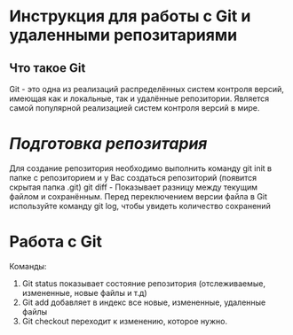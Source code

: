 # Инструкция для работы с Git и удаленными репозитариями


## Что такое Git

Git - это одна из реализаций распределённых систем контроля версий, имеющая как и локальные, так и удалённые репозитории. Является самой популярной реализацией систем контроля версий в мире.

# *Подготовка репозитария*
Для создание репозитория необходимо выполнить команду git init в папке с репозиторием и у Вас создаться репозиторий (появится скрытая папка .git)
git diff - Показывает разницу между текущим файлом и сохранённым. Перед переключением версии файла в Git
используйте команду git log, чтобы увидеть количество сохранений

# Работа с Git  

 Команды:

 1. Git status показывает состояние репозитория (отслеживаемые, измененные, новые файлы и т.д)
 2. Git add добавляет в индекс все новые, измененные, удаленные файлы
 3. Git checkout переходит к изменению, которое нужно. 